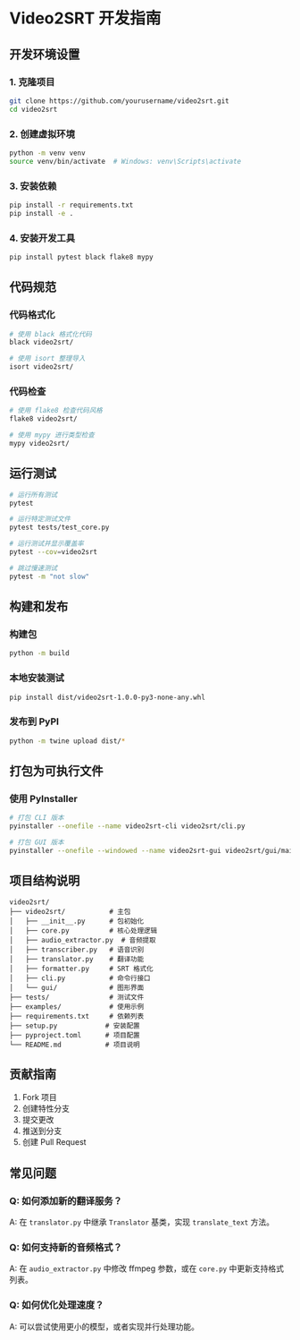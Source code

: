 # Video2SRT 开发指南

## 开发环境设置

### 1. 克隆项目
```bash
git clone https://github.com/yourusername/video2srt.git
cd video2srt
```

### 2. 创建虚拟环境
```bash
python -m venv venv
source venv/bin/activate  # Windows: venv\Scripts\activate
```

### 3. 安装依赖
```bash
pip install -r requirements.txt
pip install -e .
```

### 4. 安装开发工具
```bash
pip install pytest black flake8 mypy
```

## 代码规范

### 代码格式化
```bash
# 使用 black 格式化代码
black video2srt/

# 使用 isort 整理导入
isort video2srt/
```

### 代码检查
```bash
# 使用 flake8 检查代码风格
flake8 video2srt/

# 使用 mypy 进行类型检查
mypy video2srt/
```

## 运行测试

```bash
# 运行所有测试
pytest

# 运行特定测试文件
pytest tests/test_core.py

# 运行测试并显示覆盖率
pytest --cov=video2srt

# 跳过慢速测试
pytest -m "not slow"
```

## 构建和发布

### 构建包
```bash
python -m build
```

### 本地安装测试
```bash
pip install dist/video2srt-1.0.0-py3-none-any.whl
```

### 发布到 PyPI
```bash
python -m twine upload dist/*
```

## 打包为可执行文件

### 使用 PyInstaller
```bash
# 打包 CLI 版本
pyinstaller --onefile --name video2srt-cli video2srt/cli.py

# 打包 GUI 版本
pyinstaller --onefile --windowed --name video2srt-gui video2srt/gui/main.py
```

## 项目结构说明

```
video2srt/
├── video2srt/           # 主包
│   ├── __init__.py      # 包初始化
│   ├── core.py          # 核心处理逻辑
│   ├── audio_extractor.py  # 音频提取
│   ├── transcriber.py   # 语音识别
│   ├── translator.py    # 翻译功能
│   ├── formatter.py     # SRT 格式化
│   ├── cli.py           # 命令行接口
│   └── gui/             # 图形界面
├── tests/               # 测试文件
├── examples/            # 使用示例
├── requirements.txt     # 依赖列表
├── setup.py            # 安装配置
├── pyproject.toml      # 项目配置
└── README.md           # 项目说明
```

## 贡献指南

1. Fork 项目
2. 创建特性分支
3. 提交更改
4. 推送到分支
5. 创建 Pull Request

## 常见问题

### Q: 如何添加新的翻译服务？
A: 在 `translator.py` 中继承 `Translator` 基类，实现 `translate_text` 方法。

### Q: 如何支持新的音频格式？
A: 在 `audio_extractor.py` 中修改 ffmpeg 参数，或在 `core.py` 中更新支持格式列表。

### Q: 如何优化处理速度？
A: 可以尝试使用更小的模型，或者实现并行处理功能。
